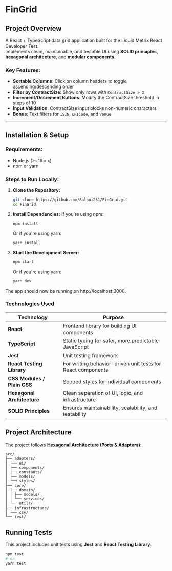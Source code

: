 # FinGrid

## Project Overview

A React + TypeScript data grid application built for the Liquid Metrix React Developer Test.  
Implements clean, maintainable, and testable UI using **SOLID principles**, **hexagonal architecture**, and **modular components**.

### Key Features:

- **Sortable Columns**: Click on column headers to toggle ascending/descending order
- **Filter by ContractSize**: Show only rows with `ContractSize > X`
- **Increment/Decrement Buttons**: Modify the ContractSize threshold in steps of 10
- **Input Validation**: ContractSize input blocks non-numeric characters
- **Bonus**: Text filters for `ISIN`, `CFICode`, and `Venue`

---

## Installation & Setup

### Requirements:

- Node.js (>=16.x.x)
- npm or yarn

### Steps to Run Locally:

1. **Clone the Repository:**

   ```bash
   git clone https://github.com/Saloni231/FinGrid.git
   cd FinGrid

   ```

2. **Install Dependencies:**
   If you're using npm:

   ```bash
   npm install
   ```

   Or if you're using yarn:

   ```bash
   yarn install
   ```

3. **Start the Development Server:**

   ```bash
   npm start
   ```

   Or if you're using yarn:

   ```bash
   yarn dev
   ```

The app should now be running on http://localhost:3000.

### Technologies Used

| Technology                  | Purpose                                                     |
| --------------------------- | ----------------------------------------------------------- |
| **React**                   | Frontend library for building UI components                 |
| **TypeScript**              | Static typing for safer, more predictable JavaScript        |
| **Jest**                    | Unit testing framework                                      |
| **React Testing Library**   | For writing behavior-driven unit tests for React components |
| **CSS Modules / Plain CSS** | Scoped styles for individual components                     |
| **Hexagonal Architecture**  | Clean separation of UI, logic, and infrastructure           |
| **SOLID Principles**        | Ensures maintainability, scalability, and testability       |

## Project Architecture

The project follows **Hexagonal Architecture (Ports & Adapters)**:

```
src/
├── adapters/
│ └── ui/
│ ├── components/
│ ├── constants/
│ ├── models/
│ └── styles/
├── core/
│ ├── domain/
│ │ ├── models/
│ │ └── services/
│ └── utils/
├── infrastructure/
│ └── csv/
└── test/
```


## Running Tests

This project includes unit tests using **Jest** and **React Testing Library**.

```bash
npm test
# or
yarn test
```
